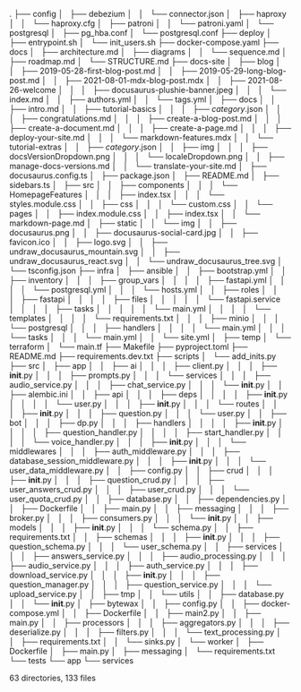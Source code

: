 .
├── config
│   ├── debezium
│   │   └── connector.json
│   ├── haproxy
│   │   └── haproxy.cfg
│   ├── patroni
│   │   └── patroni.yaml
│   └── postgresql
│       ├── pg_hba.conf
│       └── postgresql.conf
├── deploy
│   ├── entrypoint.sh
│   └── init_users.sh
├── docker-compose.yaml
├── docs
│   ├── architecture.md
│   ├── diagrams
│   │   └── sequence.md
│   ├── roadmap.md
│   └── STRUCTURE.md
├── docs-site
│   ├── blog
│   │   ├── 2019-05-28-first-blog-post.md
│   │   ├── 2019-05-29-long-blog-post.md
│   │   ├── 2021-08-01-mdx-blog-post.mdx
│   │   ├── 2021-08-26-welcome
│   │   │   ├── docusaurus-plushie-banner.jpeg
│   │   │   └── index.md
│   │   ├── authors.yml
│   │   └── tags.yml
│   ├── docs
│   │   ├── intro.md
│   │   ├── tutorial-basics
│   │   │   ├── _category_.json
│   │   │   ├── congratulations.md
│   │   │   ├── create-a-blog-post.md
│   │   │   ├── create-a-document.md
│   │   │   ├── create-a-page.md
│   │   │   ├── deploy-your-site.md
│   │   │   └── markdown-features.mdx
│   │   └── tutorial-extras
│   │       ├── _category_.json
│   │       ├── img
│   │       │   ├── docsVersionDropdown.png
│   │       │   └── localeDropdown.png
│   │       ├── manage-docs-versions.md
│   │       └── translate-your-site.md
│   ├── docusaurus.config.ts
│   ├── package.json
│   ├── README.md
│   ├── sidebars.ts
│   ├── src
│   │   ├── components
│   │   │   └── HomepageFeatures
│   │   │       ├── index.tsx
│   │   │       └── styles.module.css
│   │   ├── css
│   │   │   └── custom.css
│   │   └── pages
│   │       ├── index.module.css
│   │       ├── index.tsx
│   │       └── markdown-page.md
│   ├── static
│   │   └── img
│   │       ├── docusaurus.png
│   │       ├── docusaurus-social-card.jpg
│   │       ├── favicon.ico
│   │       ├── logo.svg
│   │       ├── undraw_docusaurus_mountain.svg
│   │       ├── undraw_docusaurus_react.svg
│   │       └── undraw_docusaurus_tree.svg
│   └── tsconfig.json
├── infra
│   ├── ansible
│   │   ├── bootstrap.yml
│   │   ├── inventory
│   │   │   ├── group_vars
│   │   │   │   ├── fastapi.yml
│   │   │   │   └── postgresql.yml
│   │   │   └── hosts.yml
│   │   ├── roles
│   │   │   ├── fastapi
│   │   │   │   ├── files
│   │   │   │   │   └── fastapi.service
│   │   │   │   ├── tasks
│   │   │   │   │   └── main.yml
│   │   │   │   └── templates
│   │   │   │       └── requirements.txt
│   │   │   ├── minio
│   │   │   └── postgresql
│   │   │       ├── handlers
│   │   │       │   └── main.yml
│   │   │       └── tasks
│   │   │           └── main.yml
│   │   └── site.yml
│   ├── temp
│   └── terraform
│       └── main.tf
├── Makefile
├── pyproject.toml
├── README.md
├── requirements.dev.txt
├── scripts
│   └── add_inits.py
├── src
│   ├── app
│   │   ├── ai
│   │   │   ├── client.py
│   │   │   ├── __init__.py
│   │   │   ├── prompts.py
│   │   │   └── services
│   │   │       ├── audio_service.py
│   │   │       ├── chat_service.py
│   │   │       └── __init__.py
│   │   ├── alembic.ini
│   │   ├── api
│   │   │   ├── deps
│   │   │   │   ├── __init__.py
│   │   │   │   └── user.py
│   │   │   ├── __init__.py
│   │   │   └── routes
│   │   │       ├── __init__.py
│   │   │       ├── question.py
│   │   │       └── user.py
│   │   ├── bot
│   │   │   ├── dp.py
│   │   │   ├── handlers
│   │   │   │   ├── __init__.py
│   │   │   │   ├── question_handler.py
│   │   │   │   ├── start_handler.py
│   │   │   │   └── voice_handler.py
│   │   │   ├── __init__.py
│   │   │   └── middlewares
│   │   │       ├── auth_middleware.py
│   │   │       ├── database_session_middleware.py
│   │   │       ├── __init__.py
│   │   │       └── user_data_middleware.py
│   │   ├── config.py
│   │   ├── crud
│   │   │   ├── __init__.py
│   │   │   ├── question_crud.py
│   │   │   ├── user_answers_crud.py
│   │   │   ├── user_crud.py
│   │   │   └── user_quota_crud.py
│   │   ├── database.py
│   │   ├── dependencies.py
│   │   ├── Dockerfile
│   │   ├── main.py
│   │   ├── messaging
│   │   │   ├── broker.py
│   │   │   ├── consumers.py
│   │   │   └── __init__.py
│   │   ├── models
│   │   │   ├── __init__.py
│   │   │   └── schema.py
│   │   ├── requirements.txt
│   │   ├── schemas
│   │   │   ├── __init__.py
│   │   │   ├── question_schema.py
│   │   │   └── user_schema.py
│   │   ├── services
│   │   │   ├── answers_service.py
│   │   │   ├── audio_processing.py
│   │   │   ├── audio_service.py
│   │   │   ├── auth_service.py
│   │   │   ├── download_service.py
│   │   │   ├── __init__.py
│   │   │   ├── question_manager.py
│   │   │   ├── question_service.py
│   │   │   └── upload_service.py
│   │   ├── tmp
│   │   └── utils
│   │       ├── database.py
│   │       └── __init__.py
│   ├── bytewax
│   │   ├── config.py
│   │   ├── docker-compose.yml
│   │   ├── Dockerfile
│   │   ├── main2.py
│   │   ├── main.py
│   │   ├── processors
│   │   │   ├── aggregators.py
│   │   │   ├── deserialize.py
│   │   │   ├── filters.py
│   │   │   └── text_processing.py
│   │   ├── requirements.txt
│   │   └── sinks.py
│   └── worker
│       ├── Dockerfile
│       ├── main.py
│       ├── messaging
│       └── requirements.txt
└── tests
    └── app
        └── services

63 directories, 133 files
